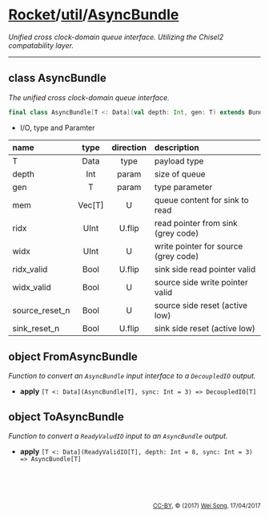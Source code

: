[Rocket](../Readme.md)/[util](../util.md)/[AsyncBundle](https://github.com/freechipsproject/rocket-chip/tree/master/src/main/scala/util/AsyncBundle.scala)
========================
*Unified cross clock-domain queue interface.*
*Utilizing the Chisel2 compatability layer.*

************************

class AsyncBundle
-------------------
*The unified cross clock-domain queue interface.*

~~~scala
final class AsyncBundle[T <: Data](val depth: Int, gen: T) extends Bundle
~~~

+ I/O, type and Paramter

| name                   | type             | direction  | description                          |
| :---                   | :--:             | :--:       | :---                                 |
| T                      | Data             | type       | payload type                         |
| depth                  | Int              | param      | size of queue                        |
| gen                    | T                | param      | type parameter                       |
| mem                    | Vec[T]           | U          | queue content for sink to read       |
| ridx                   | UInt             | U.flip     | read pointer from sink (grey code)   |
| widx                   | UInt             | U          | write pointer for source (grey code) |
| ridx\_valid            | Bool             | U.flip     | sink side read pointer valid         |
| widx\_valid            | Bool             | U          | source side write pointer valid      |
| source_reset_n         | Bool             | U          | source side reset (active low)       |
| sink_reset_n           | Bool             | U.flip     | sink side reset (active low)         |

object FromAsyncBundle
------------------
*Function to convert an `AsyncBundle` input interface to a `DecoupledIO` output.*

+ **apply** `[T <: Data](AsyncBundle[T], sync: Int = 3) => DecoupledIO[T]`

object ToAsyncBundle
--------------------
*Function to convert a `ReadyValudIO` input to an `AsyncBundle` output.*

+ **apply** `[T <: Data](ReadyValidIO[T], depth: Int = 8, sync: Int = 3) => AsyncBundle[T]`







<br><br><br><p align="right"><sub>[CC-BY](https://creativecommons.org/licenses/by/3.0/), &copy; (2017) [Wei Song](mailto:wsong83@gmail.com), 17/04/2017</sub></p>


